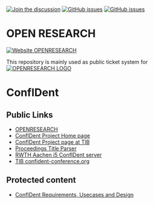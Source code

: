 [![Join the discussion](https://img.shields.io/badge/Discussion-OPENRESEARCH-brightgreen)](https://github.com/SmartDataAnalytics/OpenResearch/discussions)
[![GitHub issues](https://img.shields.io/github/issues/SmartDataAnalytics/OpenResearch.svg)](https://github.com/SmartDataAnalytics/OpenResearch/issues)
[![GitHub issues](https://img.shields.io/github/issues-closed/SmartDataAnalytics/OpenResearch.svg)](https://github.com/SmartDataAnalytics/OpenResearch/issues/?q=is%3Aissue+is%3Aclosed)
# OPEN RESEARCH
[![Website OPENRESEARCH](https://img.shields.io/website-up-down-green-red/https/www.openresearch.org.svg)](https://www.openresearch.org)

This repository is mainly used as public ticket system for
[![OPENRESEARCH LOGO](https://www.openresearch.org/mediawiki/images/e/ed/Openresearch_logo_2017_rgb_resized.png)](https://www.openresearch.org/wiki/Main_Page)


# ConfIDent
## Public Links
* [OPENRESEARCH](https://www.openresearch.org)
* [ConfIDent Project Home page](https://projects.tib.eu/en/confident/)
* [ConfIDent Project page at TIB](https://www.tib.eu/en/research-development/project-overview/project-summary/confident)
* [Proceedings Title Parser](http://ptp.bitplan.com)
* [RWTH Aachen i5 ConfIDent server](https://confident.dbis.rwth-aachen.de/)
* [TIB confident-conference.org](https://www.confident-conference.org/r/)

## Protected content
* [ConfIDent Requirements, Usecases and Design](https://rq.bitplan.com/)
